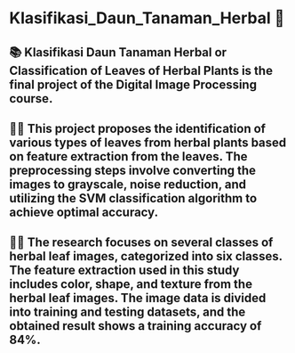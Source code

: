 # Klasifikasi_Daun_Tanaman_Herbal :leaves:

## :books: Klasifikasi Daun Tanaman Herbal or Classification of Leaves of Herbal Plants is the final project of the Digital Image Processing course. 

## :memo::pencil: This project proposes the identification of various types of leaves from herbal plants based on feature extraction from the leaves. The preprocessing steps involve converting the images to grayscale, noise reduction, and utilizing the SVM classification algorithm to achieve optimal accuracy. 

## :woman_technologist: The research focuses on several classes of herbal leaf images, categorized into six classes. The feature extraction used in this study includes color, shape, and texture from the herbal leaf images. The image data is divided into training and testing datasets, and the obtained result shows a training accuracy of 84%.

